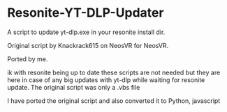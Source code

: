 # Resonite-YT-DLP-Updater
A script to update yt-dlp.exe in your resonite install dir. 

Original script by Knackrack615 on NeosVR for NeosVR.

Ported by me.

ik with resonite being up to date these scripts are not needed but they are here in case of any big updates with yt-dlp while waiting for resonite update.
The original script was only a .vbs file

I have ported the original script and also converted it to Python, javascript
